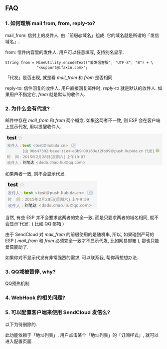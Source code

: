 

## FAQ

### 1. 如何理解 mail from, from, reply-to?

mail_from: 信封上的发件人. 由「前缀@域名」组成. 它的域名就是所谓的「发信域名」.
 
from: 信件内容里的发件人. 用户可以任意填写, 支持别名显示.

    String from = MimeUtility.encodeText("爱发信客服", "UTF-8", "B") + \
                  "<support@ifaxin.com>";

「代发」是否出现, 就是看 *mail_from* 和 *from* 是否相同.

reply-to: 信件回复的收件人. 用户直接回复邮件时, *reply-to* 就是默认的收件人. 如果用户不指定它, *from* 就是默认的收件人.

<span id="jump_daifa"></span>
### 2. 为什么会有代发?

邮件中存在 *mail_from* 和 *from* 两个概念.  如果这两者不一致, 则 ESP 会在客户端上显示代发, 用以提醒收件人.

![pic](../resources/domain_liubida.cn.png)

如果两者一致, 则不会显示代发.

![pic](../resources/domain_push.liubida.cn.png)

当然, 有些 ESP 并不会要求这两者的完全一致, 而是只要求两者的域名相同, 就不会显示'代发'. ( 比如 QQ 邮箱 )

由于 SendCloud 对 *mail_from* 的前缀使用的是随机串, 所以, 如果碰到严苛的 ESP ( *mail_from* 和 *from* 必须完全一致才不显示代发, 比如网易邮箱 ), 那也只能爱莫能助了.

如果你对不显示代发有非常强烈的需求, 可以联系我, 帮你再想想办法.

### 3. QQ域被暂停, why?

QQ预热机制

### 4. WebHook 的相关问题?

### 5. 可以配置客户端来使用 SendCloud 发信么?

以下为待删除的. 

此功能依赖于「地址列表」, 用户点击某个「地址列表」的「订阅样式」, 就可以进入配置页面.

